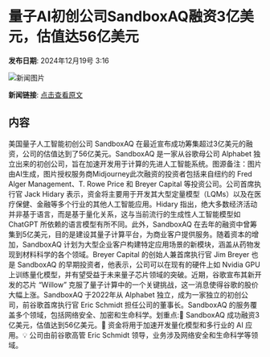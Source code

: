 # ​量子AI初创公司SandboxAQ融资3亿美元，估值达56亿美元

**发布日期**: 2024年12月19号 3:16

![新闻图片](https://pic.chinaz.com/picmap/202405201504382287_0.jpg)

**新闻链接**: [点击查看原文](https://www.aibase.com/zh/news/14104)

## 内容

美国量子人工智能初创公司 SandboxAQ 在最近宣布成功筹集超过3亿美元的融资，公司的估值达到了56亿美元。SandboxAQ 是一家从谷歌母公司 Alphabet 独立出来的初创公司，旨在加速开发用于计算的先进人工智能系统。图源备注：图片由AI生成，图片授权服务商Midjourney此次融资的投资者包括来自纽约的 Fred Alger Management、T. Rowe Price 和 Breyer Capital 等投资公司。公司首席执行官 Jack Hidary 表示，资金将主要用于开发其大型定量模型（LQMs）以及在医疗保健、金融等多个行业的其他人工智能应用。Hidary 指出，绝大多数经济活动并非基于语言，而是基于量化关系，这与当前流行的生成性人工智能模型如 ChatGPT 所依赖的语言模型有所不同。此外，SandboxAQ 在去年的融资中曾筹集到5亿美元，目的是建设其量子计算平台，为商业客户提供服务。随着资本的增加，SandboxAQ 计划为大型企业客户构建特定应用场景的新模块，涵盖从药物发现到材料科学的各个领域。Breyer Capital 的创始人兼首席执行官 Jim Breyer 也是 SandboxAQ 的早期投资者，他表示，公司可以在现有的硬件上如 Nvidia GPU 上训练量化模型，并有望受益于未来量子芯片领域的突破。近期，谷歌宣布其新开发的芯片 “Willow” 克服了量子计算中的一个关键挑战，这一消息使得谷歌的股价大幅上涨。SandboxAQ 于2022年从 Alphabet 独立，成为一家独立的初创公司，前谷歌首席执行官 Eric Schmidt 担任公司的董事长。SandboxAQ 的服务覆盖多个领域，包括网络安全、加密和生命科学。划重点:🌟 SandboxAQ 成功融资3亿美元，估值达到56亿美元。🚀 资金将用于加速开发量化模型和多行业的 AI 应用。💡 公司由前谷歌高管 Eric Schmidt 领导，业务涉及网络安全和生命科学等领域。
